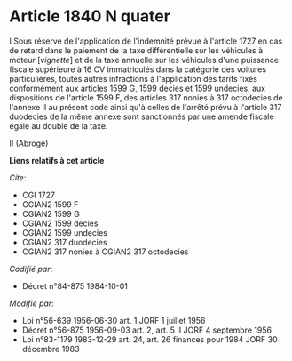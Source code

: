 # Article 1840 N quater

I  Sous réserve de l'application de l'indemnité prévue à l'article 1727 en cas de retard dans le paiement de la taxe
différentielle sur les véhicules à moteur [*vignette*] et de la taxe annuelle sur les véhicules d'une puissance fiscale
supérieure à 16 CV immatriculés dans la catégorie des voitures particulières, toutes autres infractions à l'application des
tarifs fixés conformément aux articles 1599 G, 1599 decies et 1599 undecies, aux dispositions de l'article 1599 F, des
articles 317 nonies à 317 octodecies de l'annexe II au présent code ainsi qu'à celles de l'arrêté prévu à l'article 317
duodecies de la même annexe sont sanctionnés par une amende fiscale égale au double de la taxe.

II  (Abrogé)

**Liens relatifs à cet article**

_Cite_:

  - CGI 1727
  - CGIAN2 1599 F
  - CGIAN2 1599 G
  - CGIAN2 1599 decies
  - CGIAN2 1599 undecies
  - CGIAN2 317 duodecies
  - CGIAN2 317 nonies à CGIAN2 317 octodecies

_Codifié par_:

  - Décret n°84-875 1984-10-01

_Modifié par_:

  - Loi n°56-639 1956-06-30 art. 1 JORF 1 juillet 1956
  - Décret n°56-875 1956-09-03 art. 2, art. 5 II JORF 4 septembre 1956
  - Loi n°83-1179 1983-12-29 art. 24, art. 26 finances pour 1984 JORF 30 décembre 1983
